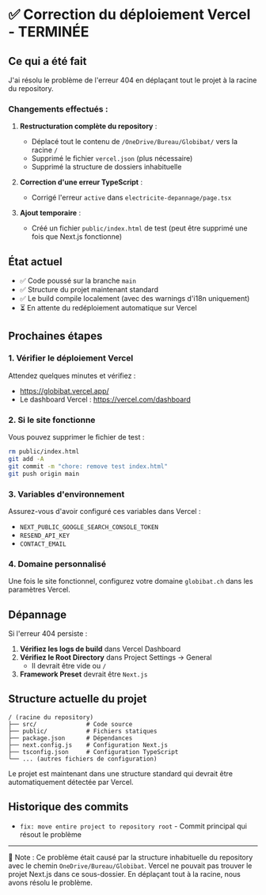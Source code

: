 # ✅ Correction du déploiement Vercel - TERMINÉE

## Ce qui a été fait

J'ai résolu le problème de l'erreur 404 en déplaçant tout le projet à la racine du repository.

### Changements effectués :

1. **Restructuration complète du repository** :
   - Déplacé tout le contenu de `/OneDrive/Bureau/Globibat/` vers la racine `/`
   - Supprimé le fichier `vercel.json` (plus nécessaire)
   - Supprimé la structure de dossiers inhabituelle

2. **Correction d'une erreur TypeScript** :
   - Corrigé l'erreur `active` dans `electricite-depannage/page.tsx`

3. **Ajout temporaire** :
   - Créé un fichier `public/index.html` de test (peut être supprimé une fois que Next.js fonctionne)

## État actuel

- ✅ Code poussé sur la branche `main`
- ✅ Structure du projet maintenant standard
- ✅ Le build compile localement (avec des warnings d'i18n uniquement)
- ⏳ En attente du redéploiement automatique sur Vercel

## Prochaines étapes

### 1. Vérifier le déploiement Vercel

Attendez quelques minutes et vérifiez :
- https://globibat.vercel.app/
- Le dashboard Vercel : https://vercel.com/dashboard

### 2. Si le site fonctionne

Vous pouvez supprimer le fichier de test :
```bash
rm public/index.html
git add -A
git commit -m "chore: remove test index.html"
git push origin main
```

### 3. Variables d'environnement

Assurez-vous d'avoir configuré ces variables dans Vercel :
- `NEXT_PUBLIC_GOOGLE_SEARCH_CONSOLE_TOKEN`
- `RESEND_API_KEY`
- `CONTACT_EMAIL`

### 4. Domaine personnalisé

Une fois le site fonctionnel, configurez votre domaine `globibat.ch` dans les paramètres Vercel.

## Dépannage

Si l'erreur 404 persiste :

1. **Vérifiez les logs de build** dans Vercel Dashboard
2. **Vérifiez le Root Directory** dans Project Settings → General
   - Il devrait être vide ou `/`
3. **Framework Preset** devrait être `Next.js`

## Structure actuelle du projet

```
/ (racine du repository)
├── src/              # Code source
├── public/           # Fichiers statiques
├── package.json      # Dépendances
├── next.config.js    # Configuration Next.js
├── tsconfig.json     # Configuration TypeScript
└── ... (autres fichiers de configuration)
```

Le projet est maintenant dans une structure standard qui devrait être automatiquement détectée par Vercel.

## Historique des commits

- `fix: move entire project to repository root` - Commit principal qui résout le problème

---

📝 Note : Ce problème était causé par la structure inhabituelle du repository avec le chemin `OneDrive/Bureau/Globibat`. Vercel ne pouvait pas trouver le projet Next.js dans ce sous-dossier. En déplaçant tout à la racine, nous avons résolu le problème.